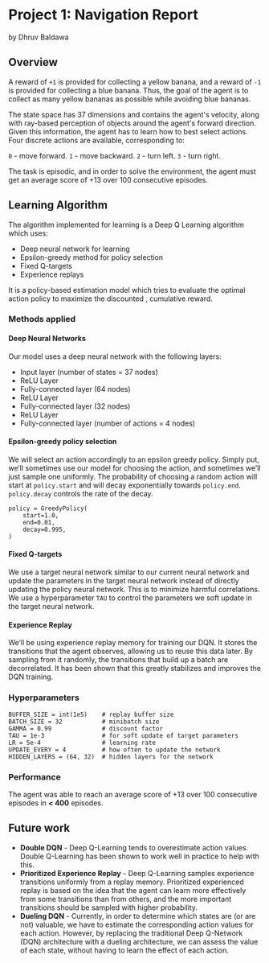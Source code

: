 # Project 1: Navigation Report
by Dhruv Baldawa

## Overview

A reward of `+1` is provided for collecting a yellow banana, and a reward of `-1` is provided for collecting a blue
 banana. Thus, the goal of the agent is to collect as many yellow bananas as possible while avoiding blue bananas.

The state space has 37 dimensions and contains the agent's velocity, along with ray-based perception of objects around the agent's forward direction. Given this information, the agent has to learn how to best select actions. Four discrete actions are available, corresponding to:

`0` - move forward.
`1` - move backward.
`2` - turn left.
`3` - turn right.

The task is episodic, and in order to solve the environment, the agent must get an average score of +13 over 100
 consecutive episodes.

## Learning Algorithm

The algorithm implemented for learning is a Deep Q Learning algorithm which uses:
 - Deep neural network for learning
 - Epsilon-greedy method for policy selection
 - Fixed Q-targets
 - Experience replays

It is a policy-based estimation model which tries to evaluate the optimal action policy to maximize the discounted
, cumulative reward.

### Methods applied

#### Deep Neural Networks

Our model uses a deep neural network with the following layers:

* Input layer (number of states = 37 nodes)
* ReLU Layer
* Fully-connected layer (64 nodes)
* ReLU Layer
* Fully-connected layer (32 nodes)
* ReLU Layer
* Fully-connected layer (number of actions = 4 nodes)

#### Epsilon-greedy policy selection

We will select an action accordingly to an epsilon greedy policy. Simply put, we’ll sometimes use our model for
 choosing the action, and sometimes we’ll just sample one uniformly. The probability of choosing a random action will
  start at `policy.start` and will decay exponentially towards `policy.end`. `policy.decay` controls the rate of the
   decay.

```
policy = GreedyPolicy(
    start=1.0, 
    end=0.01, 
    decay=0.995,
)
```

#### Fixed Q-targets

We use a target neural network similar to our current neural network and update the parameters in the target neural
 network instead of directly updating the policy neural network. This is to minimize harmful correlations. We use a
  hyperparameter `TAU` to control the parameters we soft update in the target neural network.

#### Experience Replay

We’ll be using experience replay memory for training our DQN. It stores the transitions that the agent observes, allowing us to reuse this data later. By sampling from it randomly, the transitions that build up a batch are decorrelated. It has been shown that this greatly stabilizes and improves the DQN training.

### Hyperparameters
```
BUFFER_SIZE = int(1e5)    # replay buffer size
BATCH_SIZE = 32           # minibatch size
GAMMA = 0.99              # discount factor
TAU = 1e-3                # for soft update of target parameters
LR = 5e-4                 # learning rate
UPDATE_EVERY = 4          # how often to update the network
HIDDEN_LAYERS = (64, 32)  # hidden layers for the network
```

### Performance

The agent was able to reach an average score of +13 over 100 consecutive episodes in **< 400** episodes.

## Future work
* **Double DQN** - Deep Q-Learning tends to overestimate action values. Double Q-Learning has been shown to work well in practice to help with this.
* **Prioritized Experience Replay** - Deep Q-Learning samples experience transitions uniformly from a replay memory. Prioritized experienced replay is based on the idea that the agent can learn more effectively from some transitions than from others, and the more important transitions should be sampled with higher probability.
* **Dueling DQN** - Currently, in order to determine which states are (or are not) valuable, we have to estimate the
 corresponding action values for each action. However, by replacing the traditional Deep Q-Network (DQN) architecture with a dueling architecture, we can assess the value of each state, without having to learn the effect of each action.


